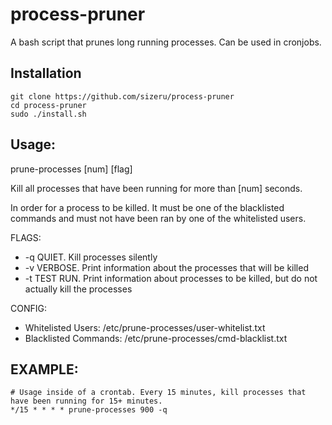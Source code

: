 # process-pruner
A bash script that prunes long running processes. Can be used in cronjobs.

## Installation
```
git clone https://github.com/sizeru/process-pruner
cd process-pruner
sudo ./install.sh
```

## Usage: 
prune-processes [num] [flag]

Kill all processes that have been running for more than [num] seconds.

In order for a process to be killed. It must be one of the blacklisted commands and must not have been
ran by one of the whitelisted users.

FLAGS:

- -q QUIET. Kill processes silently
- -v VERBOSE. Print information about the processes that will be killed
- -t TEST RUN. Print information about processes to be killed, but do not actually kill the processes

CONFIG:
- Whitelisted Users: /etc/prune-processes/user-whitelist.txt
- Blacklisted Commands: /etc/prune-processes/cmd-blacklist.txt

## EXAMPLE:
```
# Usage inside of a crontab. Every 15 minutes, kill processes that have been running for 15+ minutes.
*/15 * * * * prune-processes 900 -q
```

